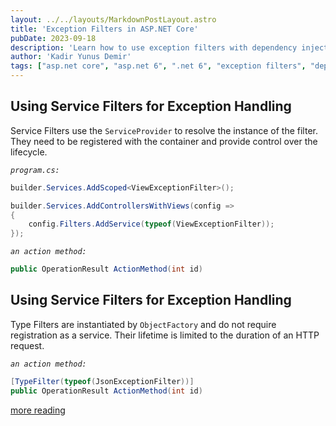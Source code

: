 ```yaml
---
layout: ../../layouts/MarkdownPostLayout.astro
title: 'Exception Filters in ASP.NET Core'
pubDate: 2023-09-18
description: 'Learn how to use exception filters with dependency injection for effective error handling in ASP.NET Core.'
author: 'Kadir Yunus Demir'
tags: ["asp.net core", "asp.net 6", ".net 6", "exception filters", "dependency injection", "error handling", "Service Filters", "Type Filters", "ServiceProvider", "filter registration", "service registration", "object factory", "HTTP request", "controller filters", "ASP.NET Core filters", "filter lifecycle"]
---
```

## Using Service Filters for Exception Handling

Service Filters use the `ServiceProvider` to resolve the instance of the filter. They need to be registered with the container and provide control over the lifecycle.

*`program.cs:`*
```csharp
builder.Services.AddScoped<ViewExceptionFilter>();

builder.Services.AddControllersWithViews(config =>
{
    config.Filters.AddService(typeof(ViewExceptionFilter));
});
```
*`an action method:`*
```csharp
public OperationResult ActionMethod(int id)
```

## Using Service Filters for Exception Handling
Type Filters are instantiated by `ObjectFactory` and do not require registration as a service. Their lifetime is limited to the duration of an HTTP request.

*`an action method:`*
```csharp
[TypeFilter(typeof(JsonExceptionFilter))]
public OperationResult ActionMethod(int id)
```

[more reading](https://learn.microsoft.com/en-us/aspnet/core/mvc/controllers/filters?view=aspnetcore-6.0)